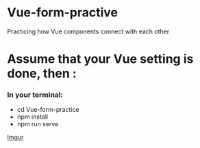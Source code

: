 # Vue-form-practive
<p>Practicing how Vue components connect with each other</p>


<h1> Assume that your Vue setting is done, then : </h1>

<h3>In your terminal:</h3>
<ul>
  <li>cd Vue-form-practice</li>
  <li>npm install</li>
  <li>npm run serve</li>
</ul>

[Imgur](https://i.imgur.com/hWYZDM0.jpg)
